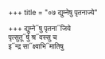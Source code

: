 +++
title = "०७ द्युम्नेषु पृतनाज्ये"

+++
द्युम्ने᳓षु पृतना᳓जिये  
पृत्सुतू᳓र्षु श्र᳓वस्सु च  
इ᳓न्द्र सा᳓क्ष्वाभि᳓मातिषु